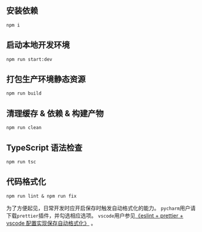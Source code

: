 ## 安装依赖
`npm i`

## 启动本地开发环境
`npm run start:dev`

## 打包生产环境静态资源
`npm run build`

## 清理缓存 & 依赖 & 构建产物
`npm run clean`

## TypeScript 语法检查
`npm run tsc`

## 代码格式化
`npm run lint & npm run fix`

为了方便起见，日常开发时应开启保存时触发自动格式化的能力。
`pycharm`用户请下载`prettier`插件，并勾选相应选项。
`vscode`用户参见[《eslint + prettier + vscode 配置实现保存自动格式化》](https://juejin.cn/post/6844904194336358407) 。